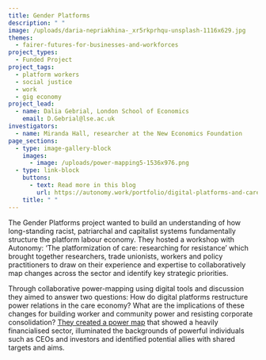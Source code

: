 ```yaml
---
title: Gender Platforms
description: " "
image: /uploads/daria-nepriakhina-_xr5rkprhqu-unsplash-1116x629.jpg
themes:
  - fairer-futures-for-businesses-and-workforces
project_types:
  - Funded Project
project_tags:
  - platform workers
  - social justice
  - work
  - gig economy
project_lead:
  - name: Dalia Gebrial, London School of Economics
    email: D.Gebrial@lse.ac.uk
investigators:
  - name: Miranda Hall, researcher at the New Economics Foundation
page_sections:
  - type: image-gallery-block
    images:
      - image: /uploads/power-mapping5-1536x976.png
  - type: link-block
    buttons:
      - text: Read more in this blog
        url: https://autonomy.work/portfolio/digital-platforms-and-care-researching-for-resistance/
    title: " "
---
```

The Gender Platforms project wanted to build an understanding of how long-standing racist, patriarchal and capitalist systems fundamentally structure the platform labour economy. They hosted a workshop with Autonomy: ‘The platformization of care: researching for resistance’ which brought together researchers, trade unionists, workers and policy practitioners to draw on their experience and expertise to collaboratively map changes across the sector and identify key strategic priorities.

Through collaborative power-mapping using digital tools and discussion they aimed to answer two questions: How do digital platforms restructure power relations in the care economy? What are the implications of these changes for building worker and community power and resisting corporate consolidation? [They created a power map](https://littlesis.org/oligrapher/7550-care-com-power-mapping) that showed a heavily financialised sector, illuminated the backgrounds of powerful individuals such as CEOs and investors and identified potential allies with shared targets and aims.